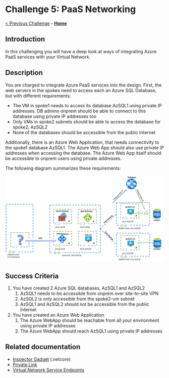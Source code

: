 # Challenge 5: PaaS Networking

[< Previous Challenge](./04-AppGW.md) - **[Home](README.md)**

## Introduction

In this challenging you will have a deep look at ways of integrating Azure PaaS services with your Virtual Network.

## Description

You are charged to integrate Azure PaaS services into the design. First, the web servers in the spokes need to access each an Azure SQL Database, but with different requirements:

- The VM in spoke1 needs to access its database AzSQL1 using private IP addresses. DB admins onprem should be able to connect to this database using private IP addresses too
- Only VMs in spoke2 subnets should be able to access the database for spoke2, AzSQL2
- None of the databases should be accessible from the public Internet

Additionally, there is an Azure Web Application, that needs connectivity to the spoke1 database AzSQL1. The Azure Web App should also use private IP addresses when accessing the database. The Azure Web App itself should be accessible to onprem users using private addresses.

The following diagram summarizes these requirements:

![paas](media/paas.png)

## Success Criteria

1. You have created 2 Azure SQL databases, AzSQL1 and AzSQL2
    1. AzSQL1 needs to be accessible from onprem over site-to-site VPN
    1. AzSQL2 is only accessible from the spoke2-vm subnet
    1. AzSQL1 and AzSQL2 should not be accessible from the public Internet
1. You have created an Azure Web Application
    1. The Azure WebApp should be reachable from all your environment using private IP addresses
    1. The Azure WebApp should reach AzSQL1 using private IP addresses

## Related documentation

- [Inspector Gadget](https://github.com/jelledruyts/InspectorGadget) (.netcore)
- [Private Link](https://docs.microsoft.com/azure/private-link/private-link-overview)
- [Virtual Network Service Endpoints](https://docs.microsoft.com/azure/virtual-network/virtual-network-service-endpoints-overview)